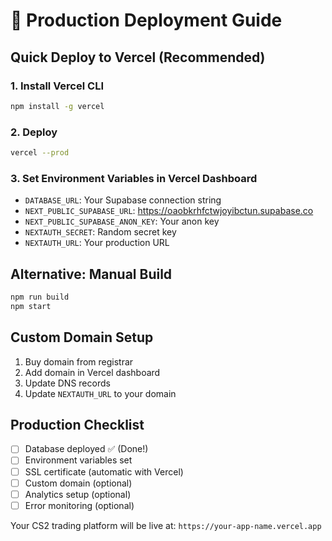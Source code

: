 # 🚀 Production Deployment Guide

## Quick Deploy to Vercel (Recommended)

### 1. Install Vercel CLI
```bash
npm install -g vercel
```

### 2. Deploy
```bash
vercel --prod
```

### 3. Set Environment Variables in Vercel Dashboard
- `DATABASE_URL`: Your Supabase connection string
- `NEXT_PUBLIC_SUPABASE_URL`: https://oaobkrhfctwjoyibctun.supabase.co
- `NEXT_PUBLIC_SUPABASE_ANON_KEY`: Your anon key
- `NEXTAUTH_SECRET`: Random secret key
- `NEXTAUTH_URL`: Your production URL

## Alternative: Manual Build
```bash
npm run build
npm start
```

## Custom Domain Setup
1. Buy domain from registrar
2. Add domain in Vercel dashboard
3. Update DNS records
4. Update `NEXTAUTH_URL` to your domain

## Production Checklist
- [ ] Database deployed ✅ (Done!)
- [ ] Environment variables set
- [ ] SSL certificate (automatic with Vercel)
- [ ] Custom domain (optional)
- [ ] Analytics setup (optional)
- [ ] Error monitoring (optional)

Your CS2 trading platform will be live at:
`https://your-app-name.vercel.app` 